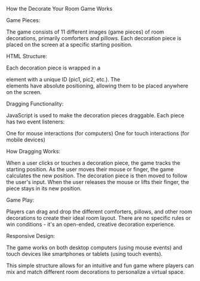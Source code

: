How the Decorate Your Room Game Works

Game Pieces:

The game consists of 11 different images (game pieces) of room decorations, primarily comforters and pillows.
Each decoration piece is placed on the screen at a specific starting position.


HTML Structure:

Each decoration piece is wrapped in a <div> element with a unique ID (pic1, pic2, etc.).
The <div> elements have absolute positioning, allowing them to be placed anywhere on the screen.


Dragging Functionality:

JavaScript is used to make the decoration pieces draggable.
Each piece has two event listeners:

One for mouse interactions (for computers)
One for touch interactions (for mobile devices)




How Dragging Works:

When a user clicks or touches a decoration piece, the game tracks the starting position.
As the user moves their mouse or finger, the game calculates the new position.
The decoration piece is then moved to follow the user's input.
When the user releases the mouse or lifts their finger, the piece stays in its new position.


Game Play:

Players can drag and drop the different comforters, pillows, and other room decorations to create their ideal room layout.
There are no specific rules or win conditions - it's an open-ended, creative decoration experience.


Responsive Design:

The game works on both desktop computers (using mouse events) and touch devices like smartphones or tablets (using touch events).



This simple structure allows for an intuitive and fun game where players can mix and match different room decorations to personalize a virtual space.
